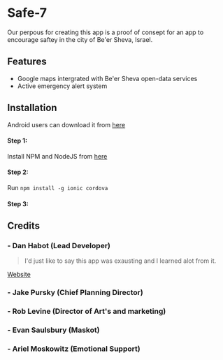 # Safe-7

Our perpous for creating this app is a proof  of consept for an app to encourage saftey in the city of Be'er Sheva, Israel.

## Features

* Google maps intergrated with Be'er Sheva open-data services
* Active emergency alert system

## Installation

Android users can download it from [here](https://github.com/HIQUALITYSTARTUPAFLIT/safe-7/releases/tag/0.1.0)

#### Step 1:

Install NPM and NodeJS from [here](https://docs.npmjs.com/getting-started/installing-node)

#### Step 2:

Run `npm install -g ionic cordova`

#### Step 3:


## Credits

### - Dan Habot (Lead Developer)

> I'd just like to say this app was exausting and I learned alot from it.

[Website](www.danhab99.github.io)

### - Jake Pursky (Chief Planning Director)

### - Rob Levine (Director of Art's and marketing)

### - Evan Saulsbury (Maskot)

### - Ariel Moskowitz (Emotional Support)
